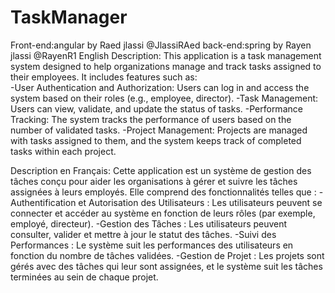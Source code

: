 # TaskManager
Front-end:angular by Raed jlassi @JlassiRAed
back-end:spring by Rayen jlassi @RayenR1
English Description:
This application is a task management system designed to help organizations manage and track tasks assigned to their employees. It includes features such as:  
  -User Authentication and Authorization: Users can log in and access the system based on their roles (e.g., employee, director).
  -Task Management: Users can view, validate, and update the status of tasks.
  -Performance Tracking: The system tracks the performance of users based on the number of validated tasks.
  -Project Management: Projects are managed with tasks assigned to them, and the system keeps track of completed tasks within each project.

Description en Français:
Cette application est un système de gestion des tâches conçu pour aider les organisations à gérer et suivre les tâches assignées à leurs employés. Elle comprend des fonctionnalités telles que :
  -Authentification et Autorisation des Utilisateurs : Les utilisateurs peuvent se connecter et accéder au système en fonction de leurs rôles (par exemple, 
     employé, directeur).
  -Gestion des Tâches : Les utilisateurs peuvent consulter, valider et mettre à jour le statut des tâches.
  -Suivi des Performances : Le système suit les performances des utilisateurs en fonction du nombre de tâches validées.
  -Gestion de Projet : Les projets sont gérés avec des tâches qui leur sont assignées, et le système suit les tâches terminées au sein de chaque projet.
  
